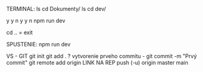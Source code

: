 TERMINAL:
ls
cd Dokumenty/
ls
cd dev/

y y n y y n
npm run dev

cd .. = exit 

SPUSTENIE: npm run dev


VS - GIT
git init
git add .
? vytvorenie prveho commitu - git commit -m "Prvý commit"
git remote add origin LINK NA REP
push (-u) origin master
                 main
